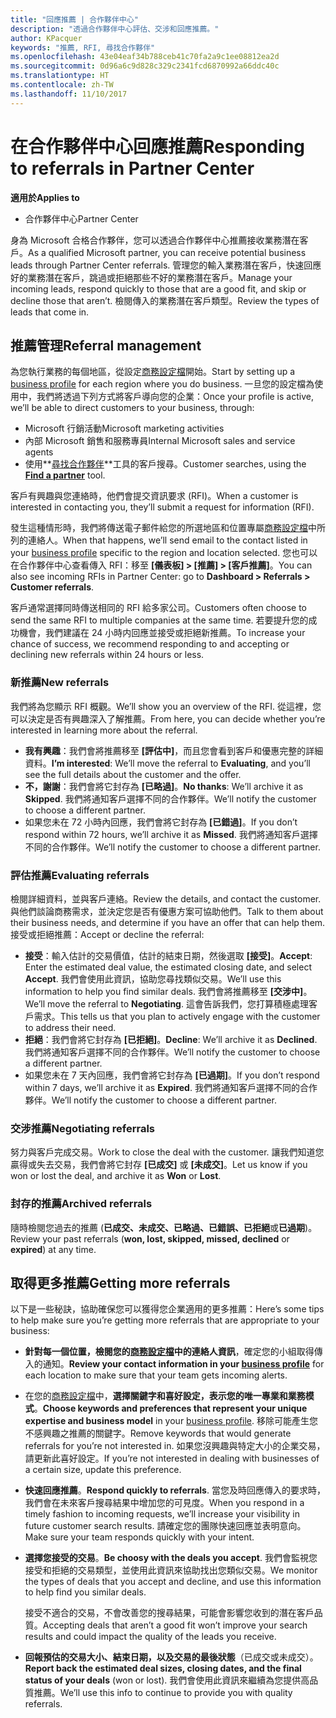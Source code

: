 ```yaml
---
title: "回應推薦 | 合作夥伴中心"
description: "透過合作夥伴中心評估、交涉和回應推薦。"
author: KPacquer
keywords: "推薦, RFI, 尋找合作夥伴"
ms.openlocfilehash: 43e04eaf34b788ceb41c70fa2a9c1ee08812ea2d
ms.sourcegitcommit: 0d96a6c9d828c329c2341fcd6870992a66ddc40c
ms.translationtype: HT
ms.contentlocale: zh-TW
ms.lasthandoff: 11/10/2017
---
```

# <a name="responding-to-referrals-in-partner-center"></a><span data-ttu-id="c7cea-104">在合作夥伴中心回應推薦</span><span class="sxs-lookup"><span data-stu-id="c7cea-104">Responding to referrals in Partner Center</span></span>

**<span data-ttu-id="c7cea-105">適用於</span><span class="sxs-lookup"><span data-stu-id="c7cea-105">Applies to</span></span>**

-  <span data-ttu-id="c7cea-106">合作夥伴中心</span><span class="sxs-lookup"><span data-stu-id="c7cea-106">Partner Center</span></span>

<span data-ttu-id="c7cea-107">身為 Microsoft 合格合作夥伴，您可以透過合作夥伴中心推薦接收業務潛在客戶。</span><span class="sxs-lookup"><span data-stu-id="c7cea-107">As a qualified Microsoft partner, you can receive potential business leads through Partner Center referrals.</span></span> <span data-ttu-id="c7cea-108">管理您的輸入業務潛在客戶，快速回應好的業務潛在客戶，跳過或拒絕那些不好的業務潛在客戶。</span><span class="sxs-lookup"><span data-stu-id="c7cea-108">Manage your incoming leads, respond quickly to those that are a good fit, and skip or decline those that aren’t.</span></span> <span data-ttu-id="c7cea-109">檢閱傳入的業務潛在客戶類型。</span><span class="sxs-lookup"><span data-stu-id="c7cea-109">Review the types of leads that come in.</span></span> 

## <a name="referral-management"></a><span data-ttu-id="c7cea-110">推薦管理</span><span class="sxs-lookup"><span data-stu-id="c7cea-110">Referral management</span></span>

<span data-ttu-id="c7cea-111">為您執行業務的每個地區，從設定[商務設定檔](create-a-marketing-profile.md)開始。</span><span class="sxs-lookup"><span data-stu-id="c7cea-111">Start by setting up a [business profile](create-a-marketing-profile.md) for each region where you do business.</span></span> <span data-ttu-id="c7cea-112">一旦您的設定檔為使用中，我們將透過下列方式將客戶導向您的企業：</span><span class="sxs-lookup"><span data-stu-id="c7cea-112">Once your profile is active, we’ll be able to direct customers to your business, through:</span></span>

*  <span data-ttu-id="c7cea-113">Microsoft 行銷活動</span><span class="sxs-lookup"><span data-stu-id="c7cea-113">Microsoft marketing activities</span></span>
*  <span data-ttu-id="c7cea-114">內部 Microsoft 銷售和服務專員</span><span class="sxs-lookup"><span data-stu-id="c7cea-114">Internal Microsoft sales and service agents</span></span>
*  <span data-ttu-id="c7cea-115">使用**[尋找合作夥伴](https://partnercenter.microsoft.com/pcv/search)**工具的客戶搜尋。</span><span class="sxs-lookup"><span data-stu-id="c7cea-115">Customer searches, using the **[Find a partner](https://partnercenter.microsoft.com/pcv/search)** tool.</span></span>

<span data-ttu-id="c7cea-116">客戶有興趣與您連絡時，他們會提交資訊要求 (RFI)。</span><span class="sxs-lookup"><span data-stu-id="c7cea-116">When a customer is interested in contacting you, they’ll submit a request for information (RFI).</span></span> 

<span data-ttu-id="c7cea-117">發生這種情形時，我們將傳送電子郵件給您的所選地區和位置專屬[商務設定檔](create-a-marketing-profile.md)中所列的連絡人。</span><span class="sxs-lookup"><span data-stu-id="c7cea-117">When that happens, we’ll send email to the contact listed in your [business profile](create-a-marketing-profile.md) specific to the region and location selected.</span></span> <span data-ttu-id="c7cea-118">您也可以在合作夥伴中心查看傳入 RFI：移至 **\[儀表板\] > \[推薦\] > \[客戶推薦\]**。</span><span class="sxs-lookup"><span data-stu-id="c7cea-118">You can also see incoming RFIs in Partner Center: go to **Dashboard > Referrals > Customer referrals**.</span></span>

<span data-ttu-id="c7cea-119">客戶通常選擇同時傳送相同的 RFI 給多家公司。</span><span class="sxs-lookup"><span data-stu-id="c7cea-119">Customers often choose to send the same RFI to multiple companies at the same time.</span></span> <span data-ttu-id="c7cea-120">若要提升您的成功機會，我們建議在 24 小時内回應並接受或拒絕新推薦。</span><span class="sxs-lookup"><span data-stu-id="c7cea-120">To increase your chance of success, we recommend responding to and accepting or declining new referrals within 24 hours or less.</span></span>

### <a name="new-referrals"></a><span data-ttu-id="c7cea-121">新推薦</span><span class="sxs-lookup"><span data-stu-id="c7cea-121">New referrals</span></span>

<span data-ttu-id="c7cea-122">我們將為您顯示 RFI 概觀。</span><span class="sxs-lookup"><span data-stu-id="c7cea-122">We’ll show you an overview of the RFI.</span></span> <span data-ttu-id="c7cea-123">從這裡，您可以決定是否有興趣深入了解推薦。</span><span class="sxs-lookup"><span data-stu-id="c7cea-123">From here, you can decide whether you’re interested in learning more about the referral.</span></span> 

*  <span data-ttu-id="c7cea-124">**我有興趣**：我們會將推薦移至 **\[評估中\]**，而且您會看到客戶和優惠完整的詳細資料。</span><span class="sxs-lookup"><span data-stu-id="c7cea-124">**I’m interested**: We’ll move the referral to **Evaluating**, and you’ll see the full details about the customer and the offer.</span></span> 
*  <span data-ttu-id="c7cea-125">**不，謝謝**：我們會將它封存為 **\[已略過\]**。</span><span class="sxs-lookup"><span data-stu-id="c7cea-125">**No thanks**: We’ll archive it as **Skipped**.</span></span> <span data-ttu-id="c7cea-126">我們將通知客戶選擇不同的合作夥伴。</span><span class="sxs-lookup"><span data-stu-id="c7cea-126">We’ll notify the customer to choose a different partner.</span></span>
*  <span data-ttu-id="c7cea-127">如果您未在 72 小時內回應，我們會將它封存為 **\[已錯過\]**。</span><span class="sxs-lookup"><span data-stu-id="c7cea-127">If you don’t respond within 72 hours, we’ll archive it as **Missed**.</span></span> <span data-ttu-id="c7cea-128">我們將通知客戶選擇不同的合作夥伴。</span><span class="sxs-lookup"><span data-stu-id="c7cea-128">We’ll notify the customer to choose a different partner.</span></span>

### <a name="evaluating-referrals"></a><span data-ttu-id="c7cea-129">評估推薦</span><span class="sxs-lookup"><span data-stu-id="c7cea-129">Evaluating referrals</span></span>

<span data-ttu-id="c7cea-130">檢閱詳細資料，並與客戶連絡。</span><span class="sxs-lookup"><span data-stu-id="c7cea-130">Review the details, and contact the customer.</span></span> <span data-ttu-id="c7cea-131">與他們談論商務需求，並決定您是否有優惠方案可協助他們。</span><span class="sxs-lookup"><span data-stu-id="c7cea-131">Talk to them about their business needs, and determine if you have an offer that can help them.</span></span> <span data-ttu-id="c7cea-132">接受或拒絕推薦：</span><span class="sxs-lookup"><span data-stu-id="c7cea-132">Accept or decline the referral:</span></span> 

*  <span data-ttu-id="c7cea-133">**接受**：輸入估計的交易價值，估計的結束日期，然後選取 **\[接受\]**。</span><span class="sxs-lookup"><span data-stu-id="c7cea-133">**Accept**: Enter the estimated deal value, the estimated closing date, and select **Accept**.</span></span> <span data-ttu-id="c7cea-134">我們會使用此資訊，協助您尋找類似交易。</span><span class="sxs-lookup"><span data-stu-id="c7cea-134">We’ll use this information to help you find similar deals.</span></span> <span data-ttu-id="c7cea-135">我們會將推薦移至 **\[交涉中\]**。</span><span class="sxs-lookup"><span data-stu-id="c7cea-135">We’ll move the referral to **Negotiating**.</span></span> <span data-ttu-id="c7cea-136">這會告訴我們，您打算積極處理客戶需求。</span><span class="sxs-lookup"><span data-stu-id="c7cea-136">This tells us that you plan to actively engage with the customer to address their need.</span></span>
*  <span data-ttu-id="c7cea-137">**拒絕**：我們會將它封存為 **\[已拒絕\]**。</span><span class="sxs-lookup"><span data-stu-id="c7cea-137">**Decline**: We’ll archive it as **Declined**.</span></span> <span data-ttu-id="c7cea-138">我們將通知客戶選擇不同的合作夥伴。</span><span class="sxs-lookup"><span data-stu-id="c7cea-138">We’ll notify the customer to choose a different partner.</span></span>
*  <span data-ttu-id="c7cea-139">如果您未在 7 天內回應，我們會將它封存為 **\[已過期\]**。</span><span class="sxs-lookup"><span data-stu-id="c7cea-139">If you don’t respond within 7 days, we’ll archive it as **Expired**.</span></span> <span data-ttu-id="c7cea-140">我們將通知客戶選擇不同的合作夥伴。</span><span class="sxs-lookup"><span data-stu-id="c7cea-140">We’ll notify the customer to choose a different partner.</span></span>

### <a name="negotiating-referrals"></a><span data-ttu-id="c7cea-141">交涉推薦</span><span class="sxs-lookup"><span data-stu-id="c7cea-141">Negotiating referrals</span></span>

<span data-ttu-id="c7cea-142">努力與客戶完成交易。</span><span class="sxs-lookup"><span data-stu-id="c7cea-142">Work to close the deal with the customer.</span></span> <span data-ttu-id="c7cea-143">讓我們知道您贏得或失去交易，我們會將它封存 **\[已成交\]** 或 **\[未成交\]**。</span><span class="sxs-lookup"><span data-stu-id="c7cea-143">Let us know if you won or lost the deal, and archive it as **Won** or **Lost**.</span></span> 

### <a name="archived-referrals"></a><span data-ttu-id="c7cea-144">封存的推薦</span><span class="sxs-lookup"><span data-stu-id="c7cea-144">Archived referrals</span></span>

<span data-ttu-id="c7cea-145">隨時檢閱您過去的推薦 (**已成交、未成交、已略過、已錯誤、已拒絕**或**已過期**)。</span><span class="sxs-lookup"><span data-stu-id="c7cea-145">Review your past referrals (**won, lost, skipped, missed, declined** or **expired**) at any time.</span></span> 

## <a name="getting-more-referrals"></a><span data-ttu-id="c7cea-146">取得更多推薦</span><span class="sxs-lookup"><span data-stu-id="c7cea-146">Getting more referrals</span></span>

<span data-ttu-id="c7cea-147">以下是一些秘訣，協助確保您可以獲得您企業適用的更多推薦：</span><span class="sxs-lookup"><span data-stu-id="c7cea-147">Here’s some tips to help make sure you’re getting more referrals that are appropriate to your business:</span></span>

*  <span data-ttu-id="c7cea-148">**針對每一個位置，檢閱您的[商務設定檔](create-a-marketing-profile.md)中的連絡人資訊**，確定您的小組取得傳入的通知。</span><span class="sxs-lookup"><span data-stu-id="c7cea-148">**Review your contact information in your [business profile](create-a-marketing-profile.md)** for each location to make sure that your team gets incoming alerts.</span></span>

*  <span data-ttu-id="c7cea-149">在您的[商務設定檔](create-a-marketing-profile.md)中，**選擇關鍵字和喜好設定，表示您的唯一專業和業務模式**。</span><span class="sxs-lookup"><span data-stu-id="c7cea-149">**Choose keywords and preferences that represent your unique expertise and business model** in your [business profile](create-a-marketing-profile.md).</span></span> <span data-ttu-id="c7cea-150">移除可能產生您不感興趣之推薦的關鍵字。</span><span class="sxs-lookup"><span data-stu-id="c7cea-150">Remove keywords that would generate referrals for you’re not interested in.</span></span> <span data-ttu-id="c7cea-151">如果您沒興趣與特定大小的企業交易，請更新此喜好設定。</span><span class="sxs-lookup"><span data-stu-id="c7cea-151">If you’re not interested in dealing with businesses of a certain size, update this preference.</span></span>

*  <span data-ttu-id="c7cea-152">**快速回應推薦**。</span><span class="sxs-lookup"><span data-stu-id="c7cea-152">**Respond quickly to referrals**.</span></span> <span data-ttu-id="c7cea-153">當您及時回應傳入的要求時，我們會在未來客戶搜尋結果中增加您的可見度。</span><span class="sxs-lookup"><span data-stu-id="c7cea-153">When you respond in a timely fashion to incoming requests, we’ll increase your visibility in future customer search results.</span></span> <span data-ttu-id="c7cea-154">請確定您的團隊快速回應並表明意向。</span><span class="sxs-lookup"><span data-stu-id="c7cea-154">Make sure your team responds quickly with your intent.</span></span>

*  <span data-ttu-id="c7cea-155">**選擇您接受的交易**。</span><span class="sxs-lookup"><span data-stu-id="c7cea-155">**Be choosy with the deals you accept**.</span></span> <span data-ttu-id="c7cea-156">我們會監視您接受和拒絕的交易類型，並使用此資訊來協助找出您類似交易。</span><span class="sxs-lookup"><span data-stu-id="c7cea-156">We monitor the types of deals that you accept and decline, and use this information to help find you similar deals.</span></span> 

   <span data-ttu-id="c7cea-157">接受不適合的交易，不會改善您的搜尋結果，可能會影響您收到的潛在客戶品質。</span><span class="sxs-lookup"><span data-stu-id="c7cea-157">Accepting deals that aren’t a good fit won’t improve your search results and could impact the quality of the leads you receive.</span></span>

*  <span data-ttu-id="c7cea-158">**回報預估的交易大小、結束日期，以及交易的最後狀態**（已成交或未成交）。</span><span class="sxs-lookup"><span data-stu-id="c7cea-158">**Report back the estimated deal sizes, closing dates, and the final status of your deals** (won or lost).</span></span> <span data-ttu-id="c7cea-159">我們會使用此資訊來繼續為您提供高品質推薦。</span><span class="sxs-lookup"><span data-stu-id="c7cea-159">We’ll use this info to continue to provide you with quality referrals.</span></span>
